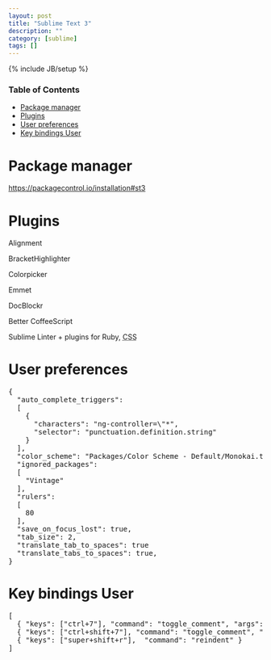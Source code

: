 ```yaml
---
layout: post
title: "Sublime Text 3"
description: ""
category: [sublime]
tags: []
---
```

{% include JB/setup %}

<!-- TOC START -->
<div id="dw__toc">
<h3 class="toggle">Table of Contents</h3>
<div>

<ul class="toc">
<li class="level1"><div class="li"><a href="#package_manager">Package manager</a></div></li>
<li class="level1"><div class="li"><a href="#plugins">Plugins</a></div></li>
<li class="level1"><div class="li"><a href="#user_preferences">User preferences</a></div></li>
<li class="level1"><div class="li"><a href="#key_bindings_user">Key bindings User</a></div></li>
</ul>
</div>
</div>
<!-- TOC END -->

<h1 class="sectionedit1" id="package_manager">Package manager</h1>
<div class="level1">

<p>
<a href="https://packagecontrol.io/installation#st3" class="urlextern" title="https://packagecontrol.io/installation#st3"  rel="nofollow">https://packagecontrol.io/installation#st3</a>
</p>

</div>

<h1 class="sectionedit2" id="plugins">Plugins</h1>
<div class="level1">

<p>
Alignment<br/>

BracketHighlighter<br/>

Colorpicker<br/>

Emmet<br/>

DocBlockr<br/>

Better Coffee​Script<br/>

Sublime Linter + plugins for Ruby, <abbr title="Cascading Style Sheets">CSS</abbr> <br/>

</p>

</div>

<h1 class="sectionedit3" id="user_preferences">User preferences</h1>
<div class="level1">
<pre class="code">{
  &quot;auto_complete_triggers&quot;:
  [
    {
      &quot;characters&quot;: &quot;ng-controller=\&quot;*&quot;,
      &quot;selector&quot;: &quot;punctuation.definition.string&quot;
    }
  ],
  &quot;color_scheme&quot;: &quot;Packages/Color Scheme - Default/Monokai.tmTheme&quot;,
  &quot;ignored_packages&quot;:
  [
    &quot;Vintage&quot;
  ],
  &quot;rulers&quot;:
  [
    80
  ],
  &quot;save_on_focus_lost&quot;: true,
  &quot;tab_size&quot;: 2,
  &quot;translate_tab_to_spaces&quot;: true
  &quot;translate_tabs_to_spaces&quot;: true,
}
</pre>

</div>

<h1 class="sectionedit4" id="key_bindings_user">Key bindings User</h1>
<div class="level1">
<pre class="code">[
  { &quot;keys&quot;: [&quot;ctrl+7&quot;], &quot;command&quot;: &quot;toggle_comment&quot;, &quot;args&quot;: { &quot;block&quot;: false } },
  { &quot;keys&quot;: [&quot;ctrl+shift+7&quot;], &quot;command&quot;: &quot;toggle_comment&quot;, &quot;args&quot;: { &quot;block&quot;: true } },
  { &quot;keys&quot;: [&quot;super+shift+r&quot;],  &quot;command&quot;: &quot;reindent&quot; }
]</pre>

</div>